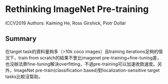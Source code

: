 # Rethinking ImageNet Pre-training

ICCV2019
Authors: Kaiming He, Ross Girshick, Piotr Dollár

## Summary

在target task的資料量夠多（>10k coco images）且training iterations足夠的情況下，train from scratch的結果不會比imagenet pre-training+fine-tuning差，也沒辦法靠fine-tuning解決overfitting，不過pre-training可以加速收斂速度。另外，ImageNet pre-train(classification based)對localization-sensitive target tasks比較沒幫助。

